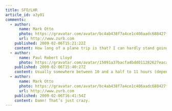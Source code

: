 ```yaml
---
title: SFO/LHR
article_id: a3y01
comments:
  - author:
      name: Mark Otto
      photo: https://gravatar.com/avatar/bc4ab438f7a4ce1c406aadc688427f2c
      url: http://www.zurb.com
    published: 2009-02-06T15:21:22Z
    content: How long of a plane trip is that? I can hardly stand going back to from California to Wisconsin (4 hrs direct, 6 hrs with layover).
  - author:
      name: Paul Robert Lloyd
      photo: https://gravatar.com/avatar/15091a37bacfa4bdd011282627eaca2b
    published: 2009-02-06T15:40:27Z
    content: Usually somewhere between 10 and a half to 11 hours (depending on tailwinds etc.) for direct flights. I’m always a bit shocked by this figure, given I usually get it confused with the time difference, which is 8 hours!
  - author:
      name: Mark Otto
      photo: https://gravatar.com/avatar/bc4ab438f7a4ce1c406aadc688427f2c
      url: http://www.zurb.com
    published: 2009-02-06T16:41:54Z
    content: Damn! That’s just crazy.
---
```

